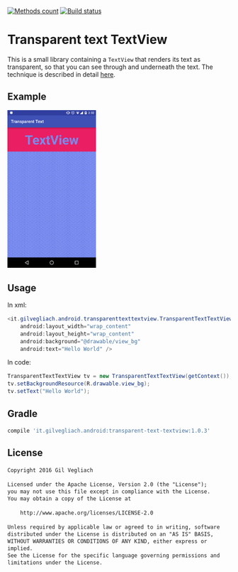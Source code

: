 [![Methods count][methods-count-img]][methods-count]
[![Build status][build-status-img]][build-status]

Transparent text TextView
=========================
This is a small library containing a `TextView` that renders its text as 
transparent, so that you can see through and underneath the text. The
technique is described in detail [here](http://gilvegliach.it/?id=3).

Example
-------
<img src="/github/images/example.png" width="200">

Usage
------
In xml:

```java
<it.gilvegliach.android.transparenttexttextview.TransparentTextTextView
    android:layout_width="wrap_content"
    android:layout_height="wrap_content"
    android:background="@drawable/view_bg"
    android:text="Hello World" />
```

In code:

```java
TransparentTextTextView tv = new TransparentTextTextView(getContext());
tv.setBackgroundResource(R.drawable.view_bg);
tv.setText("Hello World");
```
    
Gradle
------
```groovy
compile 'it.gilvegliach.android:transparent-text-textview:1.0.3'
```

License
-------

    Copyright 2016 Gil Vegliach

    Licensed under the Apache License, Version 2.0 (the "License");
    you may not use this file except in compliance with the License.
    You may obtain a copy of the License at

        http://www.apache.org/licenses/LICENSE-2.0

    Unless required by applicable law or agreed to in writing, software
    distributed under the License is distributed on an "AS IS" BASIS,
    WITHOUT WARRANTIES OR CONDITIONS OF ANY KIND, either express or implied.
    See the License for the specific language governing permissions and
    limitations under the License.

[build-status-img]: https://travis-ci.org/gilvegliach/TransparentTextTextView.svg?branch=master
[build-status]: https://travis-ci.org/gilvegliach/TransparentTextTextView
[methods-count-img]: https://img.shields.io/badge/Methods%20and%20size-32%20%7C%205%20KB-e91e63.svg
[methods-count]: http://www.methodscount.com/?lib=it.gilvegliach.android%3Atransparent-text-textview%3A1.0.2
